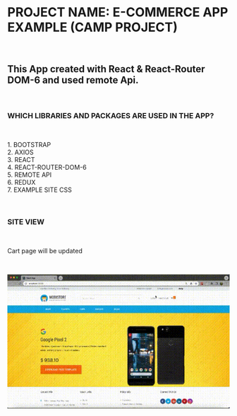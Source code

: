 <h1> PROJECT NAME: E-COMMERCE APP EXAMPLE (CAMP PROJECT) </h1></br>

<h2> This App created with React & React-Router DOM-6 and used remote Api. </h2>  </br>

<!-- <h2> The app is integrated to redux. </h2> </br> -->

<h3> WHICH LIBRARIES AND PACKAGES ARE USED IN THE APP? </h3> </br>

<p> 1. BOOTSTRAP </br> 
2. AXIOS </br>
3. REACT </br>
4. REACT-ROUTER-DOM-6 </br>
5. REMOTE API </br>
6. REDUX  </br>
7. EXAMPLE SITE CSS </p> </br>

<h3> SITE VIEW </h3> </br>

<p> Cart page will be updated </p> </br>

![](./src/ASSETS/screen.gif) </br>
